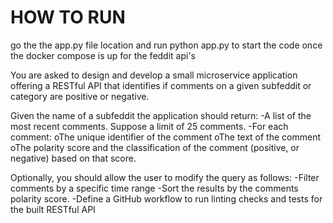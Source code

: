 HOW TO RUN
==========
go the the app.py file location and run python app.py to start the code once the docker compose is up for the feddit api's



You are asked to design and develop a small microservice application offering a RESTful API that identifies if comments on a given subfeddit or category are positive or negative.

Given the name of a subfeddit the application should return:
-A list of the most recent comments. Suppose a limit of 25 comments.
-For each comment:
oThe unique identifier of the comment
oThe text of the comment
oThe polarity score and the classification of the comment (positive, or negative) based on that score.

Optionally, you should allow the user to modify the query as follows:
-Filter comments by a specific time range 
-Sort the results by the comments polarity score.
-Define a GitHub workflow to run linting checks and tests for the built RESTful API
